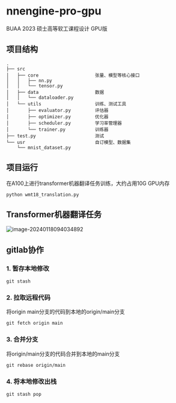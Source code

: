 # nnengine-pro-gpu

BUAA 2023 硕士高等软工课程设计 GPU版

## 项目结构

```
.
├── src
│   ├── core                     张量、模型等核心接口
│   │   ├── nn.py
│   │   └── tensor.py
│   ├── data                     数据
│   │   └── dataloader.py
│   └── utils                    训练、测试工具
│       ├── evaluator.py         评估器
│       ├── optimizer.py         优化器
│       ├── scheduler.py         学习率管理器
│       └── trainer.py           训练器
├── test.py                      测试
└── usr                          自订模型、数据集
    └── mnist_dataset.py
```



## 项目运行

在A100上进行transformer机器翻译任务训练，大约占用10G GPU内存

```shell
python wmt18_translation.py
```



## Transformer机器翻译任务

![image-20240118094034892](https://typoraqlh.oss-cn-beijing.aliyuncs.com/qlh/typora/image-20240118094034892.png)



## gitlab协作

### 1. 暂存本地修改

```shell
git stash
```

### 2. 拉取远程代码

将origin main分支的代码到本地的origin/main分支

```shell
git fetch origin main
```

### 3. 合并分支

将origin/main分支的代码合并到本地的main分支

```shell
git rebase origin/main
```

### 4. 将本地修改出栈

```shell
git stash pop
```

